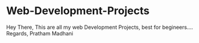 # Web-Development-Projects
Hey There,
This are all my web Development Projects, best for begineers....
Regards,
Pratham Madhani
